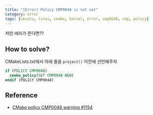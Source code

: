 ```yaml
---
title: "[Error] Policy CMP0048 is not set"
category: error
tags: [ubuntu, linux, cmake, kernal, error, cmp0048, cmp, policy]
---
```


저런 에러가 뜬다면??

## How to solve?

CMakeLists.txt에서 아래 줄을 `project()` 이전에 선언해주자

~~~cmake
if (POLICY CMP0048)
  cmake_policy(SET CMP0048 NEW)
endif (POLICY CMP0048)
~~~

## Reference
* [CMake policy CMP0048 warning #1154](https://github.com/Tencent/rapidjson/issues/1154)